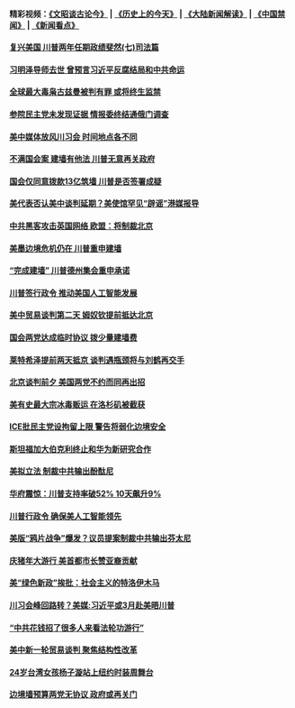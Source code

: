 #### 精彩视频：[《文昭谈古论今》](http://45.76.195.252/wenzhao) | [《历史上的今天》](http://45.76.195.252/today-in-history) | [《大陆新闻解读》](http://45.76.195.252/ntdtv-comedy) | [《中国禁闻》](http://45.76.195.252/ntdtv-news) | [《新闻看点》](http://45.76.195.252/news-insight) 

 #### [复兴美国 川普两年任期政绩斐然(七)司法篇](../pages/prog203/a102510928.md?t=02131231?t=02131052) 

#### [习明泽导师去世 曾预言习近平反腐结局和中共命运](../pages/prog203/a102510669.md?t=02131231?t=02131052) 

#### [全球最大毒枭古兹曼被判有罪 或将终生监禁](../pages/prog203/a102510569.md?t=02131231?t=02131052) 

#### [参院民主党未发现证据 情报委终结通俄门调查](../pages/prog203/a102510590.md?t=02131231?t=02131052) 

#### [美中媒体放风川习会 时间地点各不同](../pages/prog203/a102510488.md?t=02131231?t=02131052) 

#### [不满国会案 建墙有他法 川普无意再关政府](../pages/prog203/a102510560.md?t=02131231?t=02131052) 

#### [国会仅同意拨款13亿筑墙 川普是否签署成疑](../pages/prog203/a102510407.md?t=02131231?t=02131052) 

#### [美代表否认美中谈判延期？美使馆罕见“辟谣”港媒报导](../pages/prog203/a102510279.md?t=02131231?t=02131052) 

#### [中共黑客攻击英国网络 欧盟：将制裁北京](../pages/prog203/a102510339.md?t=02131231?t=02131052) 

#### [美墨边境危机仍在 川普重申建墙](../pages/prog203/a102510308.md?t=02131231?t=02131052) 

#### [“完成建墙” 川普德州集会重申承诺](../pages/prog203/a102510314.md?t=02131231?t=02131052) 

#### [川普签行政令 推动美国人工智能发展](../pages/prog203/a102510312.md?t=02131231?t=02131052) 

#### [美中贸易谈判第二天 姆奴钦提前抵达北京](../pages/prog203/a102510317.md?t=02131231?t=02131052) 

#### [国会两党达成临时协议 拨少量建墙费](../pages/prog203/a102510287.md?t=02131231?t=02131052) 

#### [莱特希泽提前两天抵京 谈判遇瓶颈将与刘鹤再交手](../pages/prog203/a102510252.md?t=02131231?t=02131052) 

#### [北京谈判前夕 美国两党不约而同再出招](../pages/prog203/a102509524.md?t=02131231?t=02131052) 

#### [美有史最大宗冰毒贩运 在洛杉矶被截获](../pages/prog203/a102509803.md?t=02131231?t=02131052) 

#### [ICE批民主党设拘留上限 警告将弱化边境安全](../pages/prog203/a102509807.md?t=02131231?t=02131052) 

#### [斯坦福加大伯克利终止和华为新研究合作](../pages/prog203/a102509768.md?t=02131231?t=02131052) 

#### [美拟立法 制裁中共输出酚酞尼](../pages/prog203/a102509629.md?t=02131231?t=02131052) 

#### [华府震惊：川普支持率破52% 10天飙升9%](../pages/prog203/a102509581.md?t=02131231?t=02131052) 

#### [川普行政令 确保美人工智能领先](../pages/prog203/a102509621.md?t=02131231?t=02131052) 

#### [美版“鸦片战争”爆发？议员提案制裁中共输出芬太尼](../pages/prog203/a102509505.md?t=02131231?t=02131052) 

#### [庆猪年大游行 美首都市长赞亚裔贡献](../pages/prog203/a102509478.md?t=02131231?t=02131052) 

#### [美“绿色新政”挨批：社会主义的特洛伊木马](../pages/prog203/a102509467.md?t=02131231?t=02131052) 

#### [川习会峰回路转？美媒:习近平或3月赴美晤川普](../pages/prog203/a102509404.md?t=02131231?t=02131052) 

#### [“中共花钱招了很多人来看法轮功游行”](../pages/prog203/a102509403.md?t=02131231?t=02131052) 

#### [美中新一轮贸易谈判 聚焦结构性改革](../pages/prog203/a102509387.md?t=02131231?t=02131052) 

#### [24岁台湾女孩杨子漩站上纽约时装周舞台](../pages/prog203/a102509379.md?t=02131231?t=02131052) 

#### [边境墙预算两党无协议 政府或再关门](../pages/prog203/a102509369.md?t=02131231?t=02131052) 

